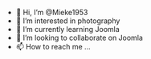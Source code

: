 - 👋 Hi, I’m @Mieke1953
- 👀 I’m interested in photography 
- 🌱 I’m currently learning Joomla
- 💞️ I’m looking to collaborate on Joomla
- 📫 How to reach me ...

<!---
Mieke1953/Mieke1953 is a ✨ special ✨ repository because its `README.md` (this file) appears on your GitHub profile.
You can click the Preview link to take a look at your changes.
--->
